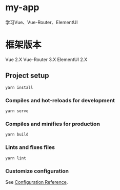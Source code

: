 # my-app
学习Vue、Vue-Router、ElementUI


# 框架版本
Vue 2.X
Vue-Router 3.X
ElementUI 2.X

## Project setup
```
yarn install
```

### Compiles and hot-reloads for development
```
yarn serve
```

### Compiles and minifies for production
```
yarn build
```

### Lints and fixes files
```
yarn lint
```

### Customize configuration
See [Configuration Reference](https://cli.vuejs.org/config/).
